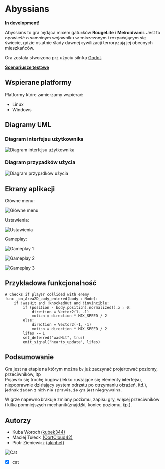 # Abyssians

**In development!**

Abyssians to gra będąca mixem gatunków **RougeLite** i **Metroidvanii**. Jest to opowieść o samotnym wojowniku w zniszczonym i 
rozpadającym się świecie, gdzie ostatnie ślady dawnej cywilizacji terroryzują jej obecnych mieszkańców.

Gra została stworzona prz użyciu silnika [Godot](https://godotengine.org).

[**Scenariusze testowe**](test-scenarios.md)

## Wspierane platformy

Platformy które zamierzamy wspierać:

-   Linux
-   Windows

## Diagramy UML

### Diagram interfejsu użytkownika

![Diagram interfejsu użytkownika](https://github.com/OortCloud42/abyssians/blob/master/docs/images/uidiagram.png)

### Diagram przypadków użycia

![Diagram przypadków użycia](https://github.com/OortCloud42/abyssians/blob/master/docs/images/usecase.png)

## Ekrany aplikacji

Główne menu:

![Główne menu](docs/images/main-menu.png)

Ustawienia:

![Ustawienia](docs/images/settings.png)

Gameplay:

![Gameplay 1](docs/images/gameplay1.png)

![Gameplay 2](docs/images/gameplay2.png)

![Gameplay 3](docs/images/gameplay3.png)

## Przykładowa funkcjonalność

```gdscript
# Checks if player collided with enemy
func _on_Area2D_body_entered(body : Node):
	if !wasHit and !knockedOut and !invincible:
		if (position - body.position).normalized().x > 0:
			direction = Vector2(1, -1)
			motion = direction * MAX_SPEED / 2
		else:
			direction = Vector2(-1, -1)
			motion = direction * MAX_SPEED / 2
		lifes -= 1
		set_deferred("wasHit", true)
		emit_signal("hearts_update", lifes)
```

## Podsumowanie

Gra jest na etapie na którym można by już zaczynać projektować poziomy, przeciwników, itp.  
Pojawiło się trochę bugów (lekko ruszające się elementy interfejsu, niepoprawnie działający system odrzutu po otrzymaniu obrażeń, itd.), jednak żaden z nich nie sprawia, że gra jest niegrywalna.

W grze napewno brakuje zmiany poziomu, zapisu gry, więcej przeciwników i kilka pomniejszych mechanik(znajdźki, koniec poziomu, itp.).

## Autorzy

-   Kuba Woroch [(kubek344)](https://github.com/kubek344)
-   Maciej Tułecki [(OortCloud42)](https://github.com/OortCloud42)
-   Piotr Zieniewicz [(akinhet)](https://github.com/akinhet)

![Cat](https://github.com/OortCloud42/abyssians/blob/master/docs/images/cat.jpg)

-   [x] cat
